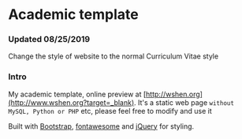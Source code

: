 Academic template
=======
### Updated 08/25/2019
Change the style of website to the normal Curriculum Vitae style

### Intro
My academic template, online preview at [http://wshen.org](http://www.wshen.org?target=_blank). It's a static web page `without MySQL, Python or PHP` etc, please feel free to modify and use it

Built with [Bootstrap](http://getbootstrap.com/), [fontawesome](https://fontawesome.com/) and [jQuery](https://jquery.com/) for styling.
